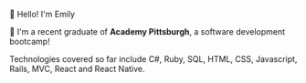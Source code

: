 :information_desk_person: Hello!  I'm Emily <p>
:school: I'm a recent graduate of <b>Academy Pittsburgh</b>, a software development bootcamp!<p>
Technologies covered so far include C#, Ruby, SQL, HTML, CSS, Javascript, Rails, MVC, React and React Native.<p>
